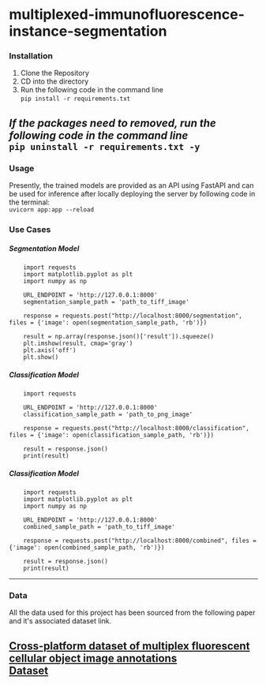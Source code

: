 # multiplexed-immunofluorescence-instance-segmentation

### Installation

1. Clone the Repository
2. CD into the directory
3. Run the following code in the command line
\
`pip install -r requirements.txt`

*If the packages need to removed, run the following code in the command line*
\
`pip uninstall -r requirements.txt -y`
---
### Usage
Presently, the trained models are provided as an API using FastAPI and can be used for inference after locally deploying the server by following code in the terminal:
\
`uvicorn app:app --reload`

### Use Cases

##### Segmentation Model
```
    import requests
    import matplotlib.pyplot as plt
    import numpy as np

    URL_ENDPOINT = 'http://127.0.0.1:8000'
    segmentation_sample_path = 'path_to_tiff_image'

    response = requests.post("http://localhost:8000/segmentation", files = {'image': open(segmentation_sample_path, 'rb')})

    result = np.array(response.json()['result']).squeeze()
    plt.imshow(result, cmap='gray')
    plt.axis('off')
    plt.show()
```

##### Classification Model
```
    import requests

    URL_ENDPOINT = 'http://127.0.0.1:8000'
    classification_sample_path = 'path_to_png_image'

    response = requests.post("http://localhost:8000/classification", files = {'image': open(classification_sample_path, 'rb')})

    result = response.json()
    print(result)
```

##### Classification Model
```
    import requests
    import matplotlib.pyplot as plt
    import numpy as np

    URL_ENDPOINT = 'http://127.0.0.1:8000'
    combined_sample_path = 'path_to_tiff_image'

    response = requests.post("http://localhost:8000/combined", files = {'image': open(combined_sample_path, 'rb')})

    result = response.json()
    print(result)
```
---
### Data

All the data used for this project has been sourced from the following paper and it's associated dataset link.

[Cross-platform dataset of multiplex fluorescent cellular object image annotations](https://www.nature.com/articles/s41597-023-02108-z)
\
[Dataset](https://www.synapse.org/#!Synapse:syn27624812/files/)
---